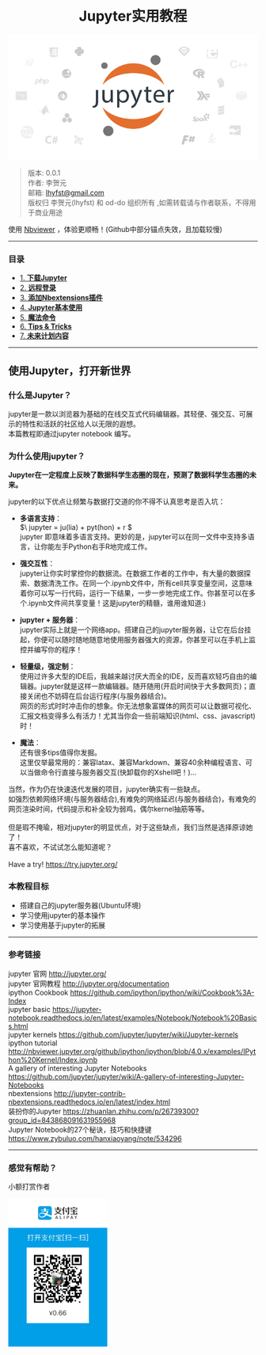 <h1 align='center'>Jupyter实用教程</h1>
<img src="images/jupyter_icon.png"  alt="jupyter_icon" />

>版本: 0.0.1 <br>
>作者: 李贺元 <br>
>邮箱: lhyfst@gmail.com <br>
>版权归 李贺元(lhyfst) 和 od-do 组织所有 ,如需转载请与作者联系，不得用于商业用途 <br>


使用 [Nbviewer](http://nbviewer.jupyter.org/github/lhyfst/learn_jupyter/blob/master/readme.ipynb) ，体验更顺畅！(Github中部分锚点失效，且加载较慢)

---

### 目录

- [1. **下载Jupyter**](1-install.ipynb)
- [2. **远程登录**](2-remote-login.ipynb)
- [3. **添加Nbextensions插件**](3-nbextensions.ipynb)
- [4. **Jupyter基本使用**](4-jupyter-basic.ipynb)
- [5. **魔法命令**](5-magic-command.ipynb)
- [6. **Tips & Tricks**](6-tips-and-tricks.ipynb)
- [7. **未来计划内容**](7-future.ipynb)

---

## 使用Jupyter，打开新世界  

### 什么是Jupyter？

jupyter是一款以浏览器为基础的在线交互式代码编辑器。其轻便、强交互、可展示的特性和活跃的社区给人以无限的遐想。<br>
本篇教程即通过jupyter notebook 编写。

### 为什么使用jupyter？

**Jupyter在一定程度上反映了数据科学生态圈的现在，预测了数据科学生态圈的未来。**

jupyter的以下优点让频繁与数据打交道的你不得不认真思考是否入坑：

* **多语言支持**：<br>
$\ jupyter = ju(lia) + pyt(hon) + r $ 
<br>jupyter 即意味着多语言支持。更妙的是，jupyter可以在同一文件中支持多语言，让你能左手Python右手R地完成工作。

* **强交互性**：<br>
jupyter让你实时掌控你的数据流。在数据工作者的工作中，有大量的数据探索、数据清洗工作。在同一个.ipynb文件中，所有cell共享变量空间，这意味着你可以写一行代码，运行一下结果，一步一步地完成工作。你甚至可以在多个.ipynb文件间共享变量！这是jupyter的精髓，谁用谁知道:)

* **jupyter + 服务器**：<br>
jupyter实际上就是一个网络app。搭建自己的jupyter服务器，让它在后台挂起，你便可以随时随地随意地使用服务器强大的资源，你甚至可以在手机上监控并编写你的程序！

* **轻量级，强定制**：<br>
使用过许多大型的IDE后，我越来越讨厌大而全的IDE，反而喜欢轻巧自由的编辑器。jupyter就是这样一款编辑器。随开随用(开启时间快于大多数网页)；直接关闭也不妨碍在后台运行程序(与服务器结合)。<br>
网页的形式时时冲击你的想象。你无法想象富媒体的网页可以让数据可视化、汇报文档变得多么有活力！尤其当你会一些前端知识(html、css、javascript)时！

* **魔法**：<br>
还有很多tips值得你发掘。<br>
这里仅举最常用的：兼容latax、兼容Markdown、兼容40余种编程语言、可以当做命令行直接与服务器交互(快卸载你的Xshell吧！)...


当然，作为仍在快速迭代发展的项目，jupyter确实有一些缺点。<br>
如强烈依赖网络环境(与服务器结合),有难免的网络延迟(与服务器结合)，有难免的网页渲染时间，代码提示和补全较为弱鸡，偶尔kernel抽筋等等。
<br><br>
但是瑕不掩瑜，相对jupyter的明显优点，对于这些缺点，我们当然是选择原谅她了！<br>
喜不喜欢，不试试怎么能知道呢？<br>
<br>
Have a try!  https://try.jupyter.org/

### 本教程目标

* 搭建自己的jupyter服务器(Ubuntu环境)
* 学习使用jupyter的基本操作
* 学习使用基于jupyter的拓展

---
### 参考链接

jupyter 官网  http://jupyter.org/  <br>
jupyter 官网教程  http://jupyter.org/documentation <br>
ipython Cookbook  https://github.com/ipython/ipython/wiki/Cookbook%3A-Index <br>
jupyter basic  https://jupyter-notebook.readthedocs.io/en/latest/examples/Notebook/Notebook%20Basics.html <br>
jupyter kernels  https://github.com/jupyter/jupyter/wiki/Jupyter-kernels <br>
ipython tutorial  http://nbviewer.jupyter.org/github/ipython/ipython/blob/4.0.x/examples/IPython%20Kernel/Index.ipynb <br>
A gallery of interesting Jupyter Notebooks  https://github.com/jupyter/jupyter/wiki/A-gallery-of-interesting-Jupyter-Notebooks <br>
nbextensions  http://jupyter-contrib-nbextensions.readthedocs.io/en/latest/index.html <br>
装扮你的Jupyter  https://zhuanlan.zhihu.com/p/26739300?group_id=843868091631955968 <br>
Jupyter Notebook的27个秘诀，技巧和快捷键  https://www.zybuluo.com/hanxiaoyang/note/534296 <br>

---
### 感觉有帮助？

小额打赏作者<br>

<img src='images/payment.jpg' align="left" height="300" width="200"/>
